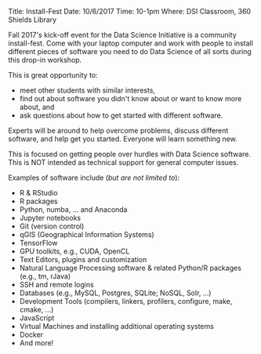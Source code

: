 Title: Install-Fest
Date: 10/6/2017
Time: 10-1pm
Where: DSI Classroom, 360 Shields Library

Fall 2017's kick-off event for the Data Science Initiative is a community install-fest.  Come with
your laptop computer and work with people to install different pieces of software you need to do Data
Science of all sorts during this drop-in workshop. 

This is great opportunity to: 
+ meet other students with similar interests, 
+ find out about software you didn't know about or want to know more about, and 
+ ask questions about how to get started with different software.

Experts will be around to help overcome problems, discuss different software, and help get you
started. Everyone will learn something new.

This is focused on getting people over hurdles with Data Science software.
This is NOT intended as technical support for general computer issues.

Examples of software include (*but are not limited to*):
+ R & RStudio
+ R packages
+ Python, numba, ... and Anaconda
+ Jupyter notebooks
+ Git (version control)
+ qGIS (Geographical Information Systems)
+ TensorFlow
+ GPU toolkits, e.g., CUDA, OpenCL
+ Text Editors, plugins and customization
+ Natural Language Processing software & related Python/R packages (e.g., tm, rJava)
+ SSH and remote logins
+ Databases (e.g., MySQL, Postgres, SQLite; NoSQL, Solr, ...)
+ Development Tools (compilers, linkers, profilers, configure, make, cmake, ...)
+ JavaScript
+ Virtual Machines and installing additional operating systems
+ Docker
+ And more!